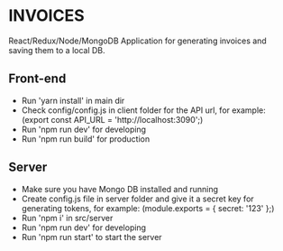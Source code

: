 INVOICES
==============

React/Redux/Node/MongoDB Application for generating invoices and saving them to a local DB.

Front-end
--------------

- Run 'yarn install' in main dir
- Check config/config.js in client folder for the API url, for example: (export const API_URL = 'http://localhost:3090';)
- Run 'npm run dev' for developing
- Run 'npm run build' for production

Server
--------------

- Make sure you have Mongo DB installed and running
- Create config.js file in server folder and give it a secret key for generating tokens, for example: (module.exports = { secret: '123' };)
- Run 'npm i' in src/server
- Run 'npm run dev' for developing
- Run 'npm run start' to start the server
